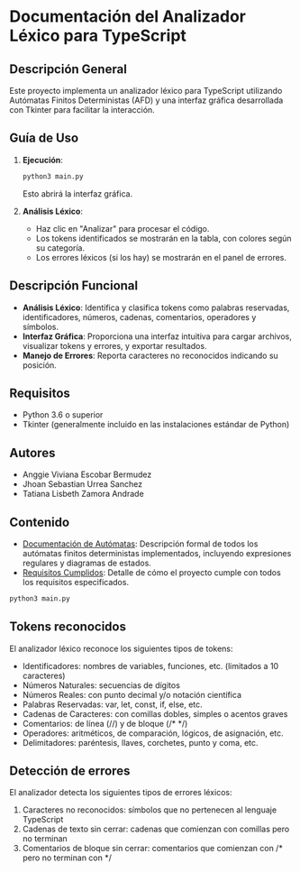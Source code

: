 # Documentación del Analizador Léxico para TypeScript

## Descripción General
Este proyecto implementa un analizador léxico para TypeScript utilizando Autómatas Finitos Deterministas (AFD) y una interfaz gráfica desarrollada con Tkinter para facilitar la interacción.

## Guía de Uso
1. **Ejecución**: 
   ```bash
   python3 main.py
   ```
   Esto abrirá la interfaz gráfica.

2. **Análisis Léxico**: 
   - Haz clic en "Analizar" para procesar el código.
   - Los tokens identificados se mostrarán en la tabla, con colores según su categoría.
   - Los errores léxicos (si los hay) se mostrarán en el panel de errores.
     
## Descripción Funcional
- **Análisis Léxico**: Identifica y clasifica tokens como palabras reservadas, identificadores, números, cadenas, comentarios, operadores y símbolos.
- **Interfaz Gráfica**: Proporciona una interfaz intuitiva para cargar archivos, visualizar tokens y errores, y exportar resultados.
- **Manejo de Errores**: Reporta caracteres no reconocidos indicando su posición.

## Requisitos
- Python 3.6 o superior
- Tkinter (generalmente incluido en las instalaciones estándar de Python)

## Autores
- Anggie Viviana Escobar Bermudez
- Jhoan Sebastian Urrea Sanchez
- Tatiana Lisbeth Zamora Andrade

## Contenido

- [Documentación de Autómatas](automatas/README.md): Descripción formal de todos los autómatas finitos deterministas implementados, incluyendo expresiones regulares y diagramas de estados.
- [Requisitos Cumplidos](requisitos_cumplidos.md): Detalle de cómo el proyecto cumple con todos los requisitos especificados.

```bash
python3 main.py
```
## Tokens reconocidos

El analizador léxico reconoce los siguientes tipos de tokens:

- Identificadores: nombres de variables, funciones, etc. (limitados a 10 caracteres)
- Números Naturales: secuencias de dígitos
- Números Reales: con punto decimal y/o notación científica
- Palabras Reservadas: var, let, const, if, else, etc.
- Cadenas de Caracteres: con comillas dobles, simples o acentos graves
- Comentarios: de línea (//) y de bloque (/* */)
- Operadores: aritméticos, de comparación, lógicos, de asignación, etc.
- Delimitadores: paréntesis, llaves, corchetes, punto y coma, etc.

## Detección de errores

El analizador detecta los siguientes tipos de errores léxicos:

1. Caracteres no reconocidos: símbolos que no pertenecen al lenguaje TypeScript
2. Cadenas de texto sin cerrar: cadenas que comienzan con comillas pero no terminan
3. Comentarios de bloque sin cerrar: comentarios que comienzan con /* pero no terminan con */ 
